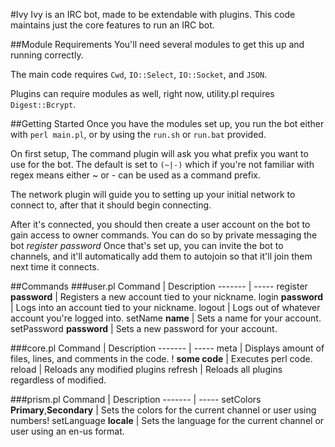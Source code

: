 #Ivy
Ivy is an IRC bot, made to be extendable with plugins. This code maintains just the core features to run an IRC bot.

##Module Requirements
You'll need several modules to get this up and running correctly.

The main code requires `Cwd`, `IO::Select`, `IO::Socket`, and `JSON`.

Plugins can require modules as well, right now, utility.pl requires `Digest::Bcrypt`.

##Getting Started
Once you have the modules set up, you run the bot either with `perl main.pl`, or by using the `run.sh` or `run.bat` provided.

On first setup, The command plugin will ask you what prefix you want to use for the bot. The default is set to `(~|-)` which if you're not familiar with regex means either ~ or - can be used as a command prefix.

The network plugin will guide you to setting up your initial network to connect to, after that it should begin connecting.

After it's connected, you should then create a user account on the bot to gain access to owner commands. You can do so by private messaging the bot *register _password_* Once that's set up, you can invite the bot to channels, and it'll automatically add them to autojoin so that it'll join them next time it connects.

##Commands
###user.pl
Command | Description
------- | -----
register **password** | Registers a new account tied to your nickname.
login **password** | Logs into an account tied to your nickname.
logout | Logs out of whatever account you're logged into.
setName **name** | Sets a name for your account.
setPassword **password** | Sets a new password for your account.

###core.pl
Command | Description
------- | -----
meta | Displays amount of files, lines, and comments in the code.
! **some code** | Executes perl code.
reload | Reloads any modified plugins
refresh | Reloads all plugins regardless of modified.

###prism.pl
Command | Description
------- | -----
setColors **Primary**,**Secondary** | Sets the colors for the current channel or user using numbers!
setLanguage **locale** | Sets the language for the current channel or user using an en-us format.